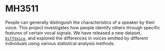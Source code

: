 # MH3511

People can generally distinguish the characteristics of a speaker by their voice. This project investigates how people identify others through specific features of certain vocal signals. We have released a new dataset, [`DiffVoice`](https://huggingface.co/datasets/pufanyi/DiffVoice), and explored the differences in voices emitted by different individuals using various statistical analysis methods.
